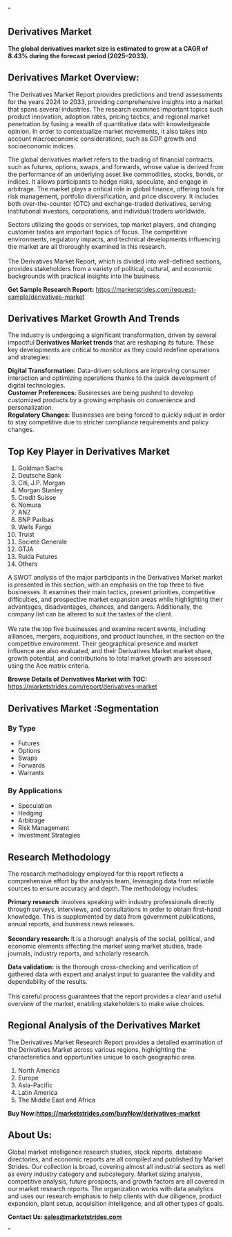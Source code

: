 "<h2>Derivatives Market</h2>
<p><strong>The global derivatives market size is estimated to grow at a CAGR of 8.43% during the forecast period (2025–2033).</strong></p>
<h2>Derivatives Market Overview:</h2>
<p>The Derivatives Market Report provides predictions and trend assessments for the years 2024 to 2033, providing comprehensive insights into a market that spans several industries. The research examines important topics such product innovation, adoption rates, pricing tactics, and regional market penetration by fusing a wealth of quantitative data with knowledgeable opinion. In order to contextualize market movements, it also takes into account macroeconomic considerations, such as GDP growth and socioeconomic indices.</p>
<p>The global derivatives market refers to the trading of financial contracts, such as futures, options, swaps, and forwards, whose value is derived from the performance of an underlying asset like commodities, stocks, bonds, or indices. It allows participants to hedge risks, speculate, and engage in arbitrage. The market plays a critical role in global finance, offering tools for risk management, portfolio diversification, and price discovery. It includes both over-the-counter (OTC) and exchange-traded derivatives, serving institutional investors, corporations, and individual traders worldwide.</p>
<p>Sectors utilizing the goods or services, top market players, and changing customer tastes are important topics of focus. The competitive environments, regulatory impacts, and technical developments influencing the market are all thoroughly examined in this research. <br /> <br />The Derivatives Market Report, which is divided into well-defined sections, provides stakeholders from a variety of political, cultural, and economic backgrounds with practical insights into the business.</p>
<p><strong>Get Sample Research Report:</strong> <a href=https://marketstrides.com/request-sample/derivatives-market>https://marketstrides.com/request-sample/derivatives-market</a></p>
<h2>Derivatives Market Growth And Trends</h2>
<p>The industry is undergoing a significant transformation, driven by several impactful <strong>Derivatives Market trends</strong> that are reshaping its future. These key developments are critical to monitor as they could redefine operations and strategies:</p>
<p><strong>Digital Transformation:</strong> Data-driven solutions are improving consumer interaction and optimizing operations thanks to the quick development of digital technologies. <br /><strong>Customer Preferences:</strong> Businesses are being pushed to develop customized products by a growing emphasis on convenience and personalization. <br /><strong>Regulatory Changes:</strong> Businesses are being forced to quickly adjust in order to stay competitive due to stricter compliance requirements and policy changes.</p>
<h2>Top Key Player in Derivatives Market</h2>
<p><ol>
<li>Goldman Sachs</li>
<li>Deutsche Bank</li>
<li>Citi, J.P. Morgan</li>
<li>Morgan Stanley</li>
<li>Credit Suisse</li>
<li>Nomura</li>
<li>ANZ</li>
<li>BNP Paribas</li>
<li>Wells Fargo</li>
<li>Truist</li>
<li>Societe Generale</li>
<li>GTJA</li>
<li>Ruida Futures</li>
<li>Others</li>
</ol></p>
<p>A SWOT analysis of the major participants in the Derivatives Market market is presented in this section, with an emphasis on the top three to five businesses. It examines their main tactics, present priorities, competitive difficulties, and prospective market expansion areas while highlighting their advantages, disadvantages, chances, and dangers. Additionally, the company list can be altered to suit the tastes of the client. <br /> <br />We rate the top five businesses and examine recent events, including alliances, mergers, acquisitions, and product launches, in the section on the competitive environment. Their geographical presence and market influence are also evaluated, and their Derivatives Market market share, growth potential, and contributions to total market growth are assessed using the Ace matrix criteria.</p>
<p><strong>Browse Details of Derivatives Market with TOC:</strong> <a href=https://marketstrides.com/report/derivatives-market>https://marketstrides.com/report/derivatives-market</a></p>
<h2>Derivatives Market :Segmentation</h2>
<p><h3>By Type</h3>
<ul>
<li>Futures</li>
<li>Options</li>
<li>Swaps</li>
<li>Forwards</li>
<li>Warrants</li>
</ul>
<h3>By Applications</h3>
<ul>
<li>Speculation</li>
<li>Hedging</li>
<li>Arbitrage</li>
<li>Risk Management</li>
<li>Investment Strategies</li>
</ul></p>
<h2>Research Methodology</h2>
<p>The research methodology employed for this report reflects a comprehensive effort by the analysis team, leveraging data from reliable sources to ensure accuracy and depth. The methodology includes:</p>
<p><strong>Primary research</strong> :involves speaking with industry professionals directly through surveys, interviews, and consultations in order to obtain first-hand knowledge. This is supplemented by data from government publications, annual reports, and business news releases. <br /> <br /><strong>Secondary research: </strong>It is a thorough analysis of the social, political, and economic elements affecting the market using market studies, trade journals, industry reports, and scholarly research.</p>
<p><strong>Data validation:</strong> is the thorough cross-checking and verification of gathered data with expert and analyst input to guarantee the validity and dependability of the results. <br /> <br />This careful process guarantees that the report provides a clear and useful overview of the market, enabling stakeholders to make wise choices.</p>
<h2>Regional Analysis of the Derivatives Market</h2>
<p>The Derivatives Market Research Report provides a detailed examination of the Derivatives Market across various regions, highlighting the characteristics and opportunities unique to each geographic area.</p>
<p><ol>
<li>North America</li>
<li>Europe</li>
<li>Asia-Pacific</li>
<li>Latin America</li>
<li>The Middle East and Africa</li>
</ol></p>
<p><strong>Buy Now:<a href=https://marketstrides.com/buyNow/derivatives-market?price=single_price>https://marketstrides.com/buyNow/derivatives-market</a></strong></p>
<h2>About Us:</h2>
<p>Global market intelligence research studies, stock reports, database directories, and economic reports are all compiled and published by Market Strides. Our collection is broad, covering almost all industrial sectors as well as every industry category and subcategory. Market sizing analysis, competitive analysis, future prospects, and growth factors are all covered in our market research reports. The organization works with data analytics and uses our research emphasis to help clients with due diligence, product expansion, plant setup, acquisition intelligence, and all other types of goals.</p>
<p><strong>Contact Us: <a href=mailto:sales@marketstrides.com>sales@marketstrides.com</a></strong></p>
"
